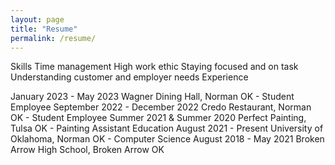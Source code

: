 ```yaml
---
layout: page
title: "Resume"
permalink: /resume/
---
```


Skills
Time management
High work ethic
Staying focused and on task
Understanding customer and employer  needs
Experience

January 2023 - May 2023
Wagner Dining Hall, Norman OK - Student Employee
September 2022 - December 2022
Credo Restaurant, Norman OK - Student Employee
Summer 2021 & Summer 2020
Perfect Painting, Tulsa OK - Painting Assistant
Education
August 2021 - Present
University of Oklahoma, Norman OK  - Computer Science
August 2018 - May 2021
Broken Arrow High School, Broken Arrow OK 

<object data="/assets/resume.pdf" width="100%" height="600"></object>
